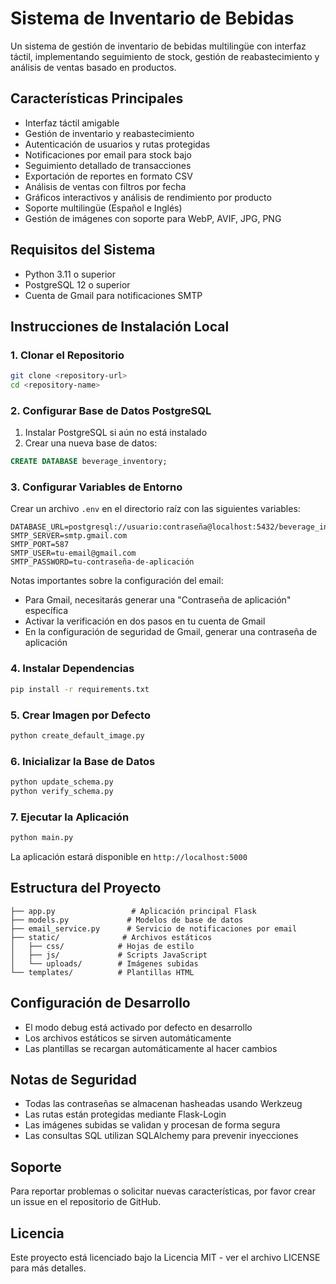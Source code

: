 # Sistema de Inventario de Bebidas

Un sistema de gestión de inventario de bebidas multilingüe con interfaz táctil, implementando seguimiento de stock, gestión de reabastecimiento y análisis de ventas basado en productos.

## Características Principales

- Interfaz táctil amigable
- Gestión de inventario y reabastecimiento
- Autenticación de usuarios y rutas protegidas
- Notificaciones por email para stock bajo
- Seguimiento detallado de transacciones
- Exportación de reportes en formato CSV
- Análisis de ventas con filtros por fecha
- Gráficos interactivos y análisis de rendimiento por producto
- Soporte multilingüe (Español e Inglés)
- Gestión de imágenes con soporte para WebP, AVIF, JPG, PNG

## Requisitos del Sistema

- Python 3.11 o superior
- PostgreSQL 12 o superior
- Cuenta de Gmail para notificaciones SMTP

## Instrucciones de Instalación Local

### 1. Clonar el Repositorio

```bash
git clone <repository-url>
cd <repository-name>
```

### 2. Configurar Base de Datos PostgreSQL

1. Instalar PostgreSQL si aún no está instalado
2. Crear una nueva base de datos:
```sql
CREATE DATABASE beverage_inventory;
```

### 3. Configurar Variables de Entorno

Crear un archivo `.env` en el directorio raíz con las siguientes variables:

```
DATABASE_URL=postgresql://usuario:contraseña@localhost:5432/beverage_inventory
SMTP_SERVER=smtp.gmail.com
SMTP_PORT=587
SMTP_USER=tu-email@gmail.com
SMTP_PASSWORD=tu-contraseña-de-aplicación
```

Notas importantes sobre la configuración del email:
- Para Gmail, necesitarás generar una "Contraseña de aplicación" específica
- Activar la verificación en dos pasos en tu cuenta de Gmail
- En la configuración de seguridad de Gmail, generar una contraseña de aplicación

### 4. Instalar Dependencias

```bash
pip install -r requirements.txt
```

### 5. Crear Imagen por Defecto

```bash
python create_default_image.py
```

### 6. Inicializar la Base de Datos

```bash
python update_schema.py
python verify_schema.py
```

### 7. Ejecutar la Aplicación

```bash
python main.py
```

La aplicación estará disponible en `http://localhost:5000`

## Estructura del Proyecto

```
├── app.py                 # Aplicación principal Flask
├── models.py             # Modelos de base de datos
├── email_service.py      # Servicio de notificaciones por email
├── static/              # Archivos estáticos
│   ├── css/            # Hojas de estilo
│   ├── js/             # Scripts JavaScript
│   └── uploads/        # Imágenes subidas
└── templates/          # Plantillas HTML
```

## Configuración de Desarrollo

- El modo debug está activado por defecto en desarrollo
- Los archivos estáticos se sirven automáticamente
- Las plantillas se recargan automáticamente al hacer cambios

## Notas de Seguridad

- Todas las contraseñas se almacenan hasheadas usando Werkzeug
- Las rutas están protegidas mediante Flask-Login
- Las imágenes subidas se validan y procesan de forma segura
- Las consultas SQL utilizan SQLAlchemy para prevenir inyecciones

## Soporte

Para reportar problemas o solicitar nuevas características, por favor crear un issue en el repositorio de GitHub.

## Licencia

Este proyecto está licenciado bajo la Licencia MIT - ver el archivo LICENSE para más detalles.
